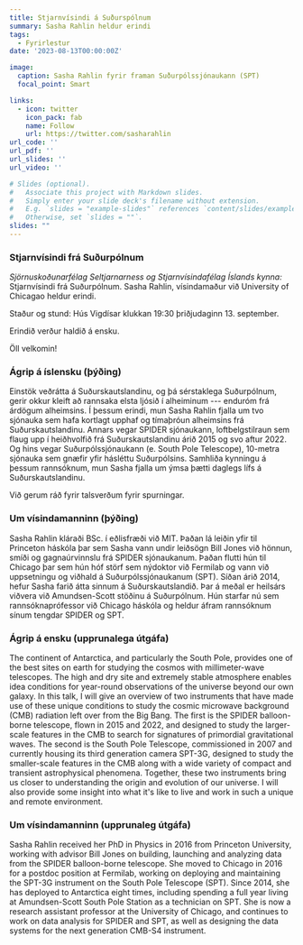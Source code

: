 ```yaml
---
title: Stjarnvísindi á Suðurspólnum
summary: Sasha Rahlin heldur erindi
tags:
  - Fyrirlestur
date: '2023-08-13T00:00:00Z'

image:
  caption: Sasha Rahlin fyrir framan Suðurpólssjónaukann (SPT)
  focal_point: Smart

links:
  - icon: twitter
    icon_pack: fab
    name: Follow
    url: https://twitter.com/sasharahlin
url_code: ''
url_pdf: ''
url_slides: ''
url_video: ''

# Slides (optional).
#   Associate this project with Markdown slides.
#   Simply enter your slide deck's filename without extension.
#   E.g. `slides = "example-slides"` references `content/slides/example-slides.md`.
#   Otherwise, set `slides = ""`.
slides: ""
---
```


### Stjarnvísindi frá Suðurpólnum

_Sjörnuskoðunarfélag Seltjarnarness og Stjarnvísindafélag Íslands kynna:_
Stjarnvísindi frá Suðurpólnum. Sasha Rahlin, vísindamaður við University of Chicagao heldur erindi.

Staður og stund: Hús Vigdísar klukkan 19:30 þriðjudaginn 13. september.

Erindið verður haldið á ensku.

Öll velkomin!

### Ágrip á íslensku (þýðing)

Einstök veðrátta á Suðurskautslandinu, og þá sérstaklega Suðurpólnum, gerir okkur kleift að rannsaka elsta ljósið í alheiminum --- enduróm frá árdögum alheimsins. Í þessum erindi, mun Sasha Rahlin fjalla um tvo sjónauka sem hafa kortlagt upphaf og tímaþróun alheimsins frá Suðurskautslandinu. Annars vegar SPIDER sjónaukann, loftbelgstilraun sem flaug upp í heiðhvolfið frá Suðurskautslandinu árið 2015 og svo aftur 2022. Og hins vegar Suðurpólssjónaukann (e. South Pole Telescope), 10-metra sjónauka sem gnæfir yfir hásléttu Suðurpólsins. Samhliða kynningu á þessum rannsóknum, mun Sasha fjalla um ýmsa þætti daglegs lífs á Suðurskautslandinu. 

Við gerum ráð fyrir talsverðum fyrir spurningar.

### Um vísindamanninn (þýðing)

Sasha Rahlin kláraði BSc. í eðlisfræði við MIT. Þaðan lá leiðin yfir til Princeton háskóla þar sem Sasha vann undir leiðsögn Bill Jones við hönnun, smíði og gagnaúrvinnslu frá SPIDER sjónaukanum. Þaðan flutti hún til Chicago þar sem hún hóf störf sem nýdoktor við Fermilab og vann við uppsetningu og viðhald á Suðurpólssjónaukanum (SPT). Síðan árið 2014, hefur Sasha farið átta sinnum á Suðurskautslandið. Þar á meðal er heilsárs viðvera við Amundsen-Scott stöðinu á Suðurpólnum. Hún starfar nú sem rannsóknaprófessor við Chicago háskóla og heldur áfram rannsóknum sínum tengdar SPIDER og SPT.

### Ágrip á ensku (upprunalega útgáfa)

The continent of Antarctica, and particularly the South Pole, provides one of the best sites on earth for studying the cosmos with millimeter-wave telescopes. The high and dry site and extremely stable atmosphere enables idea conditions for year-round observations of the universe beyond our own galaxy. In this talk, I will give an overview of two instruments that have made use of these unique conditions to study the cosmic microwave background (CMB) radiation left over from the Big Bang. The first is the SPIDER balloon-borne telescope, flown in 2015 and 2022, and designed to study the larger-scale features in the CMB to search for signatures of primordial gravitational waves. The second is the South Pole Telescope, commissioned in 2007 and currently housing its third generation camera SPT-3G, designed to study the smaller-scale features in the CMB along with a wide variety of compact and transient astrophysical phenomena. Together, these two instruments bring us closer to understanding the origin and evolution of our universe. I will also provide some insight into what it's like to live and work in such a unique and remote environment.

### Um vísindamanninn (upprunaleg útgáfa)

Sasha Rahlin received her PhD in Physics in 2016 from Princeton University, working with advisor Bill Jones on building, launching and analyzing data from the SPIDER balloon-borne telescope. She moved to Chicago in 2016 for a postdoc position at Fermilab, working on deploying and maintaining the SPT-3G instrument on the South Pole Telescope (SPT). Since 2014, she has deployed to Antarctica eight times, including spending a full year living at Amundsen-Scott South Pole Station as a technician on SPT. She is now a research assistant professor at the University of Chicago, and continues to work on data analysis for SPIDER and SPT, as well as designing the data systems for the next generation CMB-S4 instrument.
